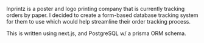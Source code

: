 Inprintz is a poster and logo printing company that is currently tracking orders by paper. I decided to create a form-based database tracking system for them to use which would help streamline their order tracking process. 

This is written using next.js, and PostgreSQL w/ a prisma ORM schema. 
